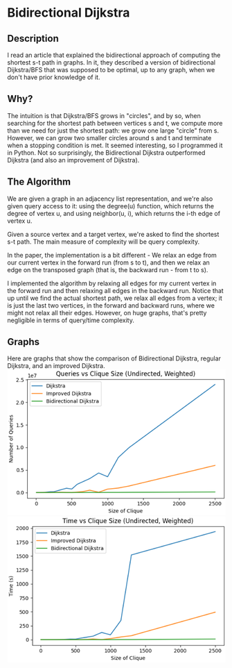 # Bidirectional Dijkstra

## Description
I read an article that explained the bidirectional approach of computing the shortest s-t path in graphs.
In it, they described a version of bidirectional Dijkstra/BFS that was supposed to be optimal, up to any graph, when we don't have prior knowledge of it.

## Why?
The intuition is that Dijkstra/BFS grows in "circles", and by so, when searching for the shortest path between vertices s and t, we compute more than we need for just the shortest path: we grow one large "circle" from s. However, we can grow two smaller circles around s and t and terminate when a stopping condition is met.
It seemed interesting, so I programmed it in Python. 
Not so surprisingly, the Bidirectional Dijkstra outperformed Dijkstra (and also an improvement of Dijkstra). 

## The Algorithm
We are given a graph in an adjacency list representation, and we're also given query access to it: using the degree(u) function, which returns the degree of vertex u, and using neighbor(u, i), which returns the i-th edge of vertex u.

Given a source vertex and a target vertex, we're asked to find the shortest s-t path. The main measure of complexity will be query complexity.

In the paper, the implementation is a bit different - We relax an edge from our current vertex in the forward run (from s to t), and then we relax an edge on the transposed graph (that is, the backward run - from t to s). 

I implemented the algorithm by relaxing all edges for my current vertex in the forward run and then relaxing all edges in the backward run. Notice that up until we find the actual shortest path, we relax all edges from a vertex; it is just the last two vertices, in the forward and backward runs, where we might not relax all their edges. However, on huge graphs, that's pretty negligible in terms of query/time complexity. 

## Graphs
Here are graphs that show the comparison of Bidirectional Dijkstra, regular Dijkstra, and an improved Dijkstra.
![Query](https://raw.githubusercontent.com/YahavMarom/shortest-st/refs/heads/main/Graph/query.png)
![Time](https://raw.githubusercontent.com/YahavMarom/shortest-st/refs/heads/main/Graph/time.png)

